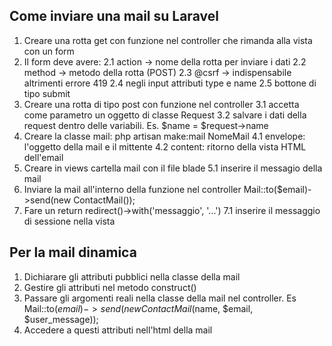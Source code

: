 ## Come inviare una mail su Laravel
1. Creare una rotta get con funzione nel controller che rimanda alla vista con un form
2. Il form deve avere:
        2.1 action -> nome della rotta per inviare i dati
        2.2 method -> metodo della rotta (POST)
        2.3 @csrf -> indispensabile altrimenti errore 419
        2.4 negli input attributi type e name
        2.5 bottone di tipo submit
3. Creare una rotta di tipo post con funzione nel controller 
        3.1 accetta come parametro un oggetto di classe Request
        3.2 salvare i dati della request dentro delle variabili. Es. $name = $request->name
4. Creare la classe mail: php artisan make:mail NomeMail
        4.1 envelope: l'oggetto della mail e il mittente 
        4.2 content: ritorno della vista HTML dell'email
5. Creare in views cartella mail con il file blade
        5.1 inserire il messagio della mail
6. Inviare la mail all'interno della funzione nel controller
        Mail::to($email)->send(new ContactMail());
7. Fare un return redirect()->with('messaggio', '...')
        7.1 inserire il messaggio di sessione nella vista 

## Per la mail dinamica
1. Dichiarare gli attributi pubblici nella classe della mail 
2. Gestire gli attributi nel metodo construct()
3. Passare gli argomenti reali nella classe della mail nel controller. Es 
        Mail::to($email)->send(new ContactMail($name, $email, $user_message));
4. Accedere a questi attributi nell'html della mail